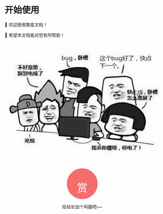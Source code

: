 # 开始使用

🍗 欢迎使用繁星文档！

🍩 希望本文档能对您有所帮助！

<img src="/img/codebug.png" data-origin="/img/codebug.png" alt="bugbug" width=500px >


<style>

@media(max-width:430px){.footer_flex .flex-footer{width:320px!important;left:-110px!important;top:-250px!important;}.footer_flex .flex-footer img{width:150px !important;height:150px !important}}

    .footer_flex img{width:200px;height:200px}
    .ewm-left{float: left; text-align: center; padding-left: 10px}
    .ewm-right{float: right; text-align: center; padding-right: 10px}
    /*弹出*/
    .footer_flex:hover span { display: block; }
    .footer_flex span { display: none; color: #fff; font-size: 15px; line-height: 45px; }
    .footer_flex .shang { padding-top: 35px; font-size: 35px; color: #fff;}
    .footer_flex { width: 100px; height: 100px; background-color: #f56c6c; -webkit-border-radius: 50%; -moz-border-radius: 50%; border-radius: 50%; margin: auto; text-align: center; cursor: pointer; position: relative; z-index: 10; }
    .footer_flex:hover { background-color: #42b983; }
    /*top*/
    .footer_flex:hover .flex-footer { display: block; }
    .footer_flex .flex-footer { border-radius: 8px; width: 430px; position: absolute; left: -165px; top: -300px; text-align: center; padding-top: 10px; background: #fff; display: none; }
</style>
<div class="footer_flex">
    <p class='shang'>赏</p>
    <div class="flex-footer">
	<div class="ewm-left">
    <img src="/img/WeChat.webp">
	<p>微信打赏</p>
	</div>
	<div class="ewm-right">
	<img src="/img/Alipay.webp">
	<p>支付宝打赏</p>
	</div>
    </div>
</div>
<p style="text-align:center">给站长加个鸡腿吧~~</p>